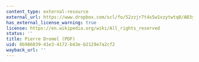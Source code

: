 ```yaml
---
content_type: external-resource
external_url: https://www.dropbox.com/scl/fo/52zzjr7t4s5w1xzytwtq8/AB3ybSKbETv9VoBguMzPeJI/Supplementary%20Resources/Backgrounds%20of%20the%20Instructors?dl=0&preview=4+Pierre+Dromel.pdf&rlkey=qojtvzyd9q8cpudjtvj939i69&subfolder_nav_tracking=1
has_external_license_warning: true
license: https://en.wikipedia.org/wiki/All_rights_reserved
status: ''
title: Pierre Dromel (PDF)
uid: 8b986039-41e3-4172-b43e-b2129e7a2cf2
wayback_url: ''
---
```


